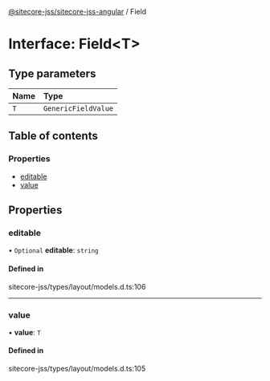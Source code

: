 [@sitecore-jss/sitecore-jss-angular](../README.md) / Field

# Interface: Field<T\>

## Type parameters

| Name | Type |
| :------ | :------ |
| `T` | `GenericFieldValue` |

## Table of contents

### Properties

- [editable](Field.md#editable)
- [value](Field.md#value)

## Properties

### editable

• `Optional` **editable**: `string`

#### Defined in

sitecore-jss/types/layout/models.d.ts:106

___

### value

• **value**: `T`

#### Defined in

sitecore-jss/types/layout/models.d.ts:105
